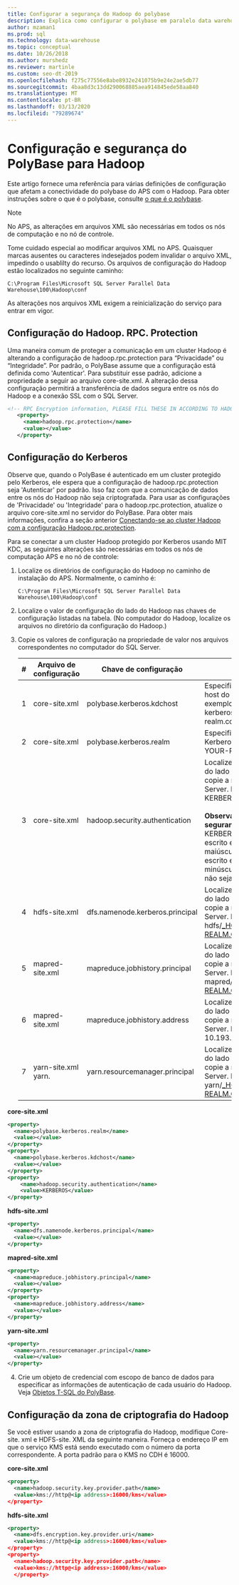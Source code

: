 ```yaml
---
title: Configurar a segurança do Hadoop do polybase
description: Explica como configurar o polybase em paralelo data warehouse para se conectar ao Hadoop externo.
author: mzaman1
ms.prod: sql
ms.technology: data-warehouse
ms.topic: conceptual
ms.date: 10/26/2018
ms.author: murshedz
ms.reviewer: martinle
ms.custom: seo-dt-2019
ms.openlocfilehash: f275c77556e8abe8932e241075b9e24e2ae5db77
ms.sourcegitcommit: 4baa8d3c13dd290068885aea914845ede58aa840
ms.translationtype: MT
ms.contentlocale: pt-BR
ms.lasthandoff: 03/13/2020
ms.locfileid: "79289674"
---
```

# <a name="polybase-configuration-and-security-for-hadoop"></a>Configuração e segurança do PolyBase para Hadoop

Este artigo fornece uma referência para várias definições de configuração que afetam a conectividade do polybase do APS com o Hadoop. Para obter instruções sobre o que é o polybase, consulte [o que é o polybase](configure-polybase-connectivity-to-external-data.md).

> [!NOTE]
> No APS, as alterações em arquivos XML são necessárias em todos os nós de computação e no nó de controle.
> 
> Tome cuidado especial ao modificar arquivos XML no APS. Quaisquer marcas ausentes ou caracteres indesejados podem invalidar o arquivo XML, impedindo o usablilty do recurso.
> Os arquivos de configuração do Hadoop estão localizados no seguinte caminho:  
> ```  
> C:\Program Files\Microsoft SQL Server Parallel Data Warehouse\100\Hadoop\conf 
> ``` 
> As alterações nos arquivos XML exigem a reinicialização do serviço para entrar em vigor.

## <a id="rpcprotection"></a>Configuração do Hadoop. RPC. Protection

Uma maneira comum de proteger a comunicação em um cluster Hadoop é alterando a configuração de hadoop.rpc.protection para “Privacidade” ou “Integridade”. Por padrão, o PolyBase assume que a configuração está definida como 'Autenticar'. Para substituir esse padrão, adicione a propriedade a seguir ao arquivo core-site.xml. A alteração dessa configuração permitirá a transferência de dados segura entre os nós do Hadoop e a conexão SSL com o SQL Server.

```xml
<!-- RPC Encryption information, PLEASE FILL THESE IN ACCORDING TO HADOOP CLUSTER CONFIG -->
   <property>
     <name>hadoop.rpc.protection</name>
     <value></value>
   </property> 
```

## <a id="kerberossettings"></a>Configuração do Kerberos  

Observe que, quando o PolyBase é autenticado em um cluster protegido pelo Kerberos, ele espera que a configuração de hadoop.rpc.protection seja 'Autenticar' por padrão. Isso faz com que a comunicação de dados entre os nós do Hadoop não seja criptografada. Para usar as configurações de 'Privacidade' ou 'Integridade' para o hadoop.rpc.protection, atualize o arquivo core-site.xml no servidor do PolyBase. Para obter mais informações, confira a seção anterior [Conectando-se ao cluster Hadoop com a configuração Hadoop.rpc.protection](#rpcprotection).

Para se conectar a um cluster Hadoop protegido por Kerberos usando MIT KDC, as seguintes alterações são necessárias em todos os nós de computação APS e no nó de controle:

1. Localize os diretórios de configuração do Hadoop no caminho de instalação do APS. Normalmente, o caminho é:  

   ```  
   C:\Program Files\Microsoft SQL Server Parallel Data Warehouse\100\Hadoop\conf  
   ```  

2. Localize o valor de configuração do lado do Hadoop nas chaves de configuração listadas na tabela. (No computador do Hadoop, localize os arquivos no diretório da configuração do Hadoop.)  
   
3. Copie os valores de configuração na propriedade de valor nos arquivos correspondentes no computador do SQL Server.  
   
   |**#**|**Arquivo de configuração**|**Chave de configuração**|**Ação**|  
   |------------|----------------|---------------------|----------|   
   |1|core-site.xml|polybase.kerberos.kdchost|Especifique o nome de host do KDC. Por exemplo: kerberos.your-realm.com.|  
   |2|core-site.xml|polybase.kerberos.realm|Especifique o realm do Kerberos. Por exemplo: YOUR-REALM.COM|  
   |3|core-site.xml|hadoop.security.authentication|Localize a configuração do lado do Hadoop e copie a máquina do SQL Server. Por exemplo: KERBEROS<br></br>**Observação de segurança:** O KERBEROS deve ser escrito em letras maiúsculas. Se for escrito em letras minúsculas, talvez ele não seja ativado.|   
   |4|hdfs-site.xml|dfs.namenode.kerberos.principal|Localize a configuração do lado do Hadoop e copie a máquina do SQL Server. Por exemplo: hdfs/_HOST@YOUR-REALM.COM|  
   |5|mapred-site.xml|mapreduce.jobhistory.principal|Localize a configuração do lado do Hadoop e copie a máquina do SQL Server. Por exemplo: mapred/_HOST@YOUR-REALM.COM|  
   |6|mapred-site.xml|mapreduce.jobhistory.address|Localize a configuração do lado do Hadoop e copie a máquina do SQL Server. Por exemplo: 10.193.26.174:10020|  
   |7|yarn-site.xml yarn.|yarn.resourcemanager.principal|Localize a configuração do lado do Hadoop e copie a máquina do SQL Server. Por exemplo: yarn/_HOST@YOUR-REALM.COM|  

**core-site.xml**
```xml
<property>
  <name>polybase.kerberos.realm</name>
  <value></value>
</property>
<property>
  <name>polybase.kerberos.kdchost</name>
  <value></value>
</property>
<property>
    <name>hadoop.security.authentication</name>
    <value>KERBEROS</value>
</property>
```

**hdfs-site.xml**
```xml
<property>
  <name>dfs.namenode.kerberos.principal</name>
  <value></value> 
</property>
```

**mapred-site.xml**
```xml
<property>
  <name>mapreduce.jobhistory.principal</name>
  <value></value>
</property>
<property>
  <name>mapreduce.jobhistory.address</name>
  <value></value>
</property>
```

**yarn-site.xml**
```xml
<property>
  <name>yarn.resourcemanager.principal</name>
  <value></value>
</property>
```

4. Crie um objeto de credencial com escopo de banco de dados para especificar as informações de autenticação de cada usuário do Hadoop. Veja [Objetos T-SQL do PolyBase](../relational-databases/polybase/polybase-t-sql-objects.md).

## <a id="encryptionzone"></a>Configuração da zona de criptografia do Hadoop
Se você estiver usando a zona de criptografia do Hadoop, modifique Core-site. xml e HDFS-site. XML da seguinte maneira. Forneça o endereço IP em que o serviço KMS está sendo executado com o número da porta correspondente. A porta padrão para o KMS no CDH é 16000.

**core-site.xml**
```xml
<property>
  <name>hadoop.security.key.provider.path</name>
  <value>kms://http@<ip address>:16000/kms</value> 
</property>
```

**hdfs-site.xml**
```xml
<property>
  <name>dfs.encryption.key.provider.uri</name>
  <value>kms://http@<ip address>:16000/kms</value>
</property>
<property>
  <name>hadoop.security.key.provider.path</name>
  <value>kms://http@<ip address>:16000/kms</value>
  </property>
```